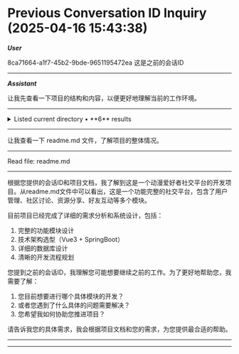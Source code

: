 <!-- Generated by SpecStory -->

# Previous Conversation ID Inquiry (2025-04-16 15:43:38)

_**User**_

8ca71664-a1f7-45b2-9bde-9651195472ea 这是之前的会话ID

---

_**Assistant**_

让我先查看一下项目的结构和内容，以便更好地理解当前的工作环境。


---

<details>
            <summary>Listed current directory • **6** results</summary>
        
| Name |
|-------|
| 📁 `.git` |
| 📄 `readme.md` |
| 📁 `anime-social-platform` |
| 📄 `Result返回类格式.md` |
| 📁 `.vscode` |
| 📁 `.cursor` |

</details>

---


让我查看一下 readme.md 文件，了解项目的整体情况。



---

Read file: readme.md

---

根据您提供的会话ID和项目文档，我了解到这是一个动漫爱好者社交平台的开发项目。从readme.md文件中可以看出，这是一个功能完整的社交平台，包含了用户管理、社区讨论、资源分享、好友互动等多个模块。

目前项目已经完成了详细的需求分析和系统设计，包括：
1. 完整的功能模块设计
2. 技术架构选型（Vue3 + SpringBoot）
3. 详细的数据库设计
4. 清晰的开发流程规划

您提到之前的会话ID，我理解您可能想要继续之前的工作。为了更好地帮助您，我需要了解：

1. 您目前想要进行哪个具体模块的开发？
2. 或者您遇到了什么具体的问题需要解决？
3. 您希望我如何协助您推进项目？

请告诉我您的具体需求，我会根据项目文档和您的需求，为您提供最合适的帮助。

---



---

